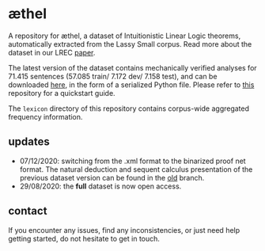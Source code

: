 # æthel
A repository for æthel, a dataset of Intuitionistic Linear Logic theorems, automatically 
extracted from the Lassy Small corpus.
Read more about the dataset in our LREC [paper](http://www.lrec-conf.org/proceedings/lrec2020/pdf/2020.lrec-1.647.pdf).

The latest version of the dataset contains mechanically verified analyses for 71.415 sentences 
(57.085 train/ 7.172 dev/ 7.158 test), and can be downloaded 
[here](https://surfdrive.surf.nl/files/index.php/s/WtcjKP7renMHTjU),
in the form of a serialized Python file.
Please refer to [this](https://github.com/konstantinosKokos/Lassy-TLG-Extraction/) repository for a quickstart guide.

The `lexicon` directory of this repository contains corpus-wide aggregated frequency information.
## updates
* 07/12/2020: switching from the .xml format to the binarized proof net format. The natural deduction and sequent calculus presentation of the previous dataset version can be found in the [old](https://github.com/konstantinosKokos/aethel/tree/old) branch.  
* 29/08/2020: the **full** dataset is now open access.

## contact
If you encounter any issues, find any inconsistencies, or just need help getting started, do not hesitate to get in touch.
